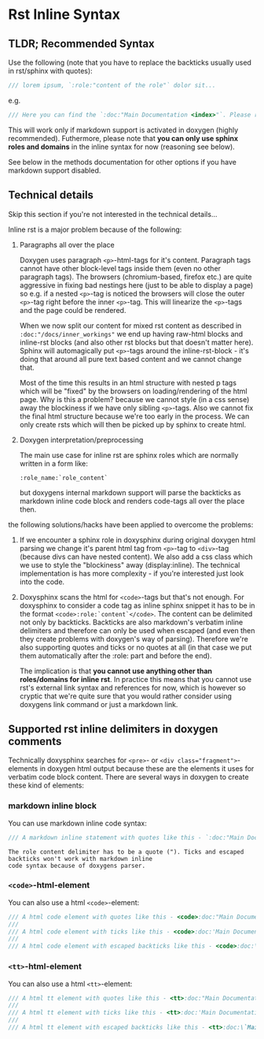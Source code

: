 # Rst Inline Syntax

## TLDR; Recommended Syntax

Use the following (note that you have to replace the backticks usually used in rst/sphinx with quotes):

```cpp
/// lorem ipsum, `:role:"content of the role"` dolor sit...
```

e.g.

```cpp
/// Here you can find the `:doc:"Main Documentation <index>"`. Please read it carefully.
```

This will work only if markdown support is activated in doxygen (highly recommended).
Futhermore, please note that **you can only use sphinx roles and domains** in the inline syntax for now
(reasoning see below).

See below in the methods documentation for other options if you have markdown support disabled.

## Technical details

Skip this section if you're not interested in the technical details...

Inline rst is a major problem because of the following:

1. Paragraphs all over the place

   Doxygen uses paragraph `<p>`-html-tags for it's content. Paragraph tags cannot have other block-level
   tags inside them (even no other paragraph tags). The browsers (chromium-based, firefox etc.) are quite
   aggressive in fixing bad nestings here (just to be able to display a page) so e.g. if a nested `<p>`-tag
   is noticed the browsers will close the outer `<p>`-tag right before the inner `<p>`-tag. This will linearize
   the `<p>`-tags and the page could be rendered.

   When we now split our content for mixed rst content as described in `:doc:"/docs/inner_workings"` we end
   up having raw-html blocks and inline-rst blocks (and also other rst blocks but that doesn't matter here).
   Sphinx will automagically put `<p>`-tags around the inline-rst-block - it's doing that around all pure
   text based content and we cannot change that.

   Most of the time this results in an html structure with nested p tags which will be "fixed" by the
   browsers on loading/rendering of the html page. Why is this a problem? because we cannot style
   (in a css sense) away the blockiness if we have only sibling `<p>`-tags.
   Also we cannot fix the final html structure because we're too early in the process. We can only create rsts
   which will then be picked up by sphinx to create html.

2. Doxygen interpretation/preprocessing

   The main use case for inline rst are sphinx roles which are normally written in a form like:

   ```plain
   :role_name:`role_content`
   ```

   but doxygens internal markdown support will parse the backticks as markdown inline code block and renders
   code-tags all over the place then.

the following solutions/hacks have been applied to overcome the problems:

1. If we encounter a sphinx role in doxysphinx during original doxygen html parsing we change it's
   parent html tag from `<p>`-tag to `<div>`-tag (because divs can have nested content). We also add a css
   class which we use to style the "blockiness" away (display:inline). The technical implementation is
   has more complexity - if you're interested just look into the code.

2. Doxysphinx scans the html for `<code>`-tags but that's not enough. For doxysphinx to consider a code tag as inline
   sphinx snippet it has to be in the format ``<code>:role:`content`</code>``. The content can be delimited not only
   by backticks.
   Backticks are also markdown's verbatim inline delimiters and therefore can only be used when escaped (and even
   then they create problems with doxygen's way of parsing).
   Therefore we're also supporting quotes and ticks or no quotes at all (in that case we put them automatically after the :role: part and before the end).

   The implication is that **you cannot use anything other than roles/domains for inline rst**. In practice this
   means that you cannot use rst's external link syntax and references for now, which is however so cryptic that
   we're quite sure that you would rather consider using doxygens link command or just a markdown link.

## Supported rst inline delimiters in doxygen comments

Technically doxysphinx searches for `<pre>`- or `<div class="fragment">`-elements in doxygen html output
because these are the elements it uses for verbatim code block content. There are several ways in doxygen to
create these kind of elements:

### markdown inline block

You can use markdown inline code syntax:

```cpp
/// A markdown inline statement with quotes like this - `:doc:"Main Documentation <index>"` - will work.
```

```{warning}
The role content delimiter has to be a quote ("). Ticks and escaped backticks won't work with markdown inline
code syntax because of doxygens parser.
```

### `<code>`-html-element

You can also use a html `<code>`-element:

```cpp
/// A html code element with quotes like this - <code>:doc:"Main Documentation <index>"</code> - will work.
///
/// A html code element with ticks like this - <code>:doc:'Main Documentation <index>'</code> - will work.
///
/// A html code element with escaped backticks like this - <code>:doc:\`Main Documentation <index>\`</code> - will work.
```

### `<tt>`-html-element

You can also use a html `<tt>`-element:

```cpp
/// A html tt element with quotes like this - <tt>:doc:"Main Documentation <index>"</tt> - will work.
///
/// A html tt element with ticks like this - <tt>:doc:'Main Documentation <index>'</tt> - will work.
///
/// A html tt element with escaped backticks like this - <tt>:doc:\`Main Documentation <index>\`</tt> - will work.
```
